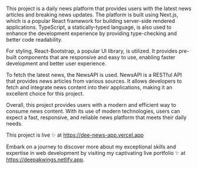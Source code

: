 This project is a daily news platform that provides users with the latest news articles and breaking news updates. The platform is built using Next.js, which is a popular React framework for building server-side rendered applications. TypeScript, a statically-typed language, is also used to enhance the development experience by providing type-checking and better code readability.

For styling, React-Bootstrap, a popular UI library, is utilized. It provides pre-built components that are responsive and easy to use, enabling faster development and better user experience.

To fetch the latest news, the NewsAPI is used. NewsAPI is a RESTful API that provides news articles from various sources. It allows developers to fetch and integrate news content into their applications, making it an excellent choice for this project.

Overall, this project provides users with a modern and efficient way to consume news content. With its use of modern technologies, users can expect a fast, responsive, and reliable news platform that meets their daily needs.

This project is live ✨ at https://dee-news-app.vercel.app

Embark on a journey to discover more about my exceptional skills and expertise in web development by visiting my captivating live portfolio ✨ at https://deepakwings.netlify.app.
